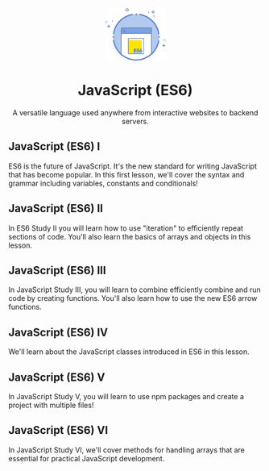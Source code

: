 <p align="center">
  <img src="./logo.png" alt="Logo">
</p>
<h1 align="center">JavaScript (ES6)</h1>
<p align="center">A versatile language used anywhere from interactive websites to backend servers.</p>

## JavaScript (ES6) I

ES6 is the future of JavaScript. It's the new standard for writing JavaScript that has become popular. In this first lesson, we'll cover the syntax and grammar including variables, constants and conditionals!

## JavaScript (ES6) II

In ES6 Study II you will learn how to use "iteration" to efficiently repeat sections of code. You'll also learn the basics of arrays and objects in this lesson.

## JavaScript (ES6) III

In JavaScript Study III, you will learn to combine efficiently combine and run code by creating functions. You'll also learn how to use the new ES6 arrow functions.

## JavaScript (ES6) IV

We'll learn about the JavaScript classes introduced in ES6 in this lesson.

## JavaScript (ES6) V

In JavaScript Study V, you will learn to use npm packages and create a project with multiple files!

## JavaScript (ES6) VI

In JavaScript Study VI, we'll cover methods for handling arrays that are essential for practical JavaScript development.

